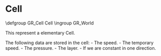 Cell
====


\defgroup GR_Cell Cell
\ingroup GR_World

This represent a elementary Cell.

The following data are stored in the cell:
	- The speed.
	- The temporary speed.
	- The pressure.
	- The layer.
	- If we are constant in one direction.
